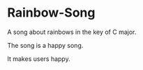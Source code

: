 # Rainbow-Song

A song about rainbows in the key of C major.

The song is a happy song.

It makes users happy.
